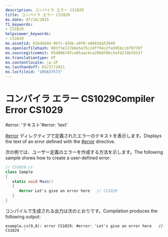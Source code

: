 ```yaml
---
description: コンパイラ エラー CS1029
title: コンパイラ エラー CS1029
ms.date: 07/20/2015
f1_keywords:
- CS1029
helpviewer_keywords:
- CS1029
ms.assetid: 61bd4d44-9bfc-42bb-a9f0-a0683da53640
ms.openlocfilehash: 083f3e117b0e5e75c2dff94c2fa595bccbf0770f
ms.sourcegitcommit: 05d0087dfca85aac9ca2960f86c5efd218bf833f
ms.translationtype: HT
ms.contentlocale: ja-JP
ms.lasthandoff: 03/27/2021
ms.locfileid: "105637573"
---
```

# <a name="compiler-error-cs1029"></a><span data-ttu-id="87422-103">コンパイラ エラー CS1029</span><span class="sxs-lookup"><span data-stu-id="87422-103">Compiler Error CS1029</span></span>

<span data-ttu-id="87422-104">\#error: 'テキスト'</span><span class="sxs-lookup"><span data-stu-id="87422-104">\#error: 'text'</span></span>

<span data-ttu-id="87422-105">[#error](../preprocessor-directives.md#error-and-warning-information) ディレクティブで定義されたエラーのテキストを表示します。</span><span class="sxs-lookup"><span data-stu-id="87422-105">Displays the text of an error defined with the [#error](../preprocessor-directives.md#error-and-warning-information) directive.</span></span>

<span data-ttu-id="87422-106">次の例では、ユーザー定義のエラーを作成する方法を示します。</span><span class="sxs-lookup"><span data-stu-id="87422-106">The following sample shows how to create a user-defined error:</span></span>

```csharp
// CS1029.cs
class Sample
{
   static void Main()
   {
      #error Let's give an error here   // CS1029
   }
}
```

<span data-ttu-id="87422-107">コンパイルで生成される出力は次のとおりです。</span><span class="sxs-lookup"><span data-stu-id="87422-107">Compilation produces the following output:</span></span>

```console
example.cs(9,8): error CS1029: #error: 'Let's give an error here   // CS1029  '
```

